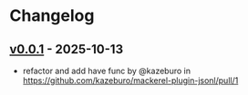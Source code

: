 # Changelog

## [v0.0.1](https://github.com/kazeburo/mackerel-plugin-jsonl/commits/v0.0.1) - 2025-10-13
- refactor and add have func by @kazeburo in https://github.com/kazeburo/mackerel-plugin-jsonl/pull/1
